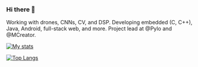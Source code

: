### Hi there 👋

Working with drones, CNNs, CV, and DSP. Developing embedded (C, C++), Java, Android, full-stack web, and more. Project lead at @Pylo and @MCreator.

[![My stats](https://github-readme-stats.vercel.app/api?username=KlemenDEV&hide_border=true&theme=merko&show_icons=true)](https://github.com/anuraghazra/github-readme-stats)

[![Top Langs](https://github-readme-stats.vercel.app/api/top-langs/?username=KlemenDEV&hide_border=true&theme=merko&langs_count=10&show_icons=true&hide=jupyter%20notebook)](https://github.com/anuraghazra/github-readme-stats)
